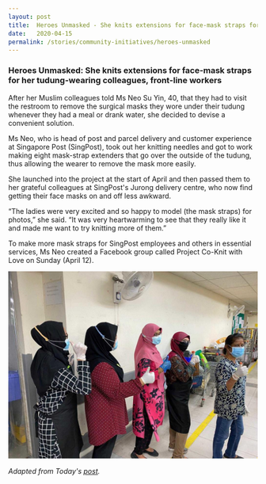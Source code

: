 ```yaml
---
layout: post
title:  Heroes Unmasked - She knits extensions for face-mask straps for her tudung-wearing colleagues, front-line workers
date:   2020-04-15
permalink: /stories/community-initiatives/heroes-unmasked
---
```


### Heroes Unmasked: She knits extensions for face-mask straps for her tudung-wearing colleagues, front-line workers

After her Muslim colleagues told Ms Neo Su Yin, 40, that they had to visit the restroom to remove the surgical masks they wore under their tudung whenever they had a meal or drank water, she decided to devise a convenient solution.

Ms Neo, who is head of post and parcel delivery and customer experience at Singapore Post (SingPost), took out her knitting needles and got to work making eight mask-strap extenders that go over the outside of the tudung, thus allowing the wearer to remove the mask more easily.

She launched into the project at the start of April and then passed them to her grateful colleagues at SingPost's Jurong delivery centre, who now find getting their face masks on and off less awkward.

“The ladies were very excited and so happy to model (the mask straps) for photos,” she said. “It was very heartwarming to see that they really like it and made me want to try knitting more of them.”

To make more mask straps for SingPost employees and others in essential services, Ms Neo created a Facebook group called Project Co-Knit with Love on Sunday (April 12).

![Heroes Unmasked](/images/stories/masktudung.jpg/)

_Adapted from Today's [post](https://www.todayonline.com/singapore/heroes-unmasked-she-knits-extensions-face-mask-straps-make-life-easier-her-tudung-wearing)._
